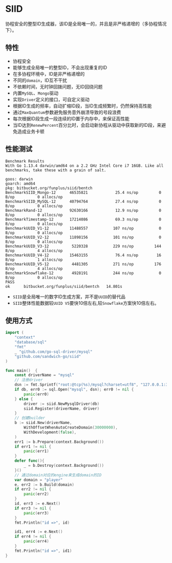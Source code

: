 # SIID
协程安全的整型ID生成器，该ID是全局唯一的，并且是非严格递增的（多协程情况下）。

## 特性
- 协程安全
- 能够生成全局唯一的整型ID，不会出现重复的ID
- 在多协程环境中，ID是非严格递增的
- 不同的`domain`，ID互不干扰
- 不依赖时间，无时钟回拨问题，无ID回绕问题
- 内置`MySQL`、`Mongo`驱动
- 实现`Driver`定义的接口，可自定义驱动
- 根据ID生成的频率，自动扩缩ID段，当ID生成频繁时，仍然保持高性能
- 通过`MaxQuantum`参数避免服务意外崩溃导致的号段浪费
- 每次根据ID段生成一段连续的ID置于内存中，来保证高性能
- 当ID达到`RenewPercent`百分比时，会启动新协程从驱动中获取新的ID段，来避免造成业务卡顿

## 性能测试
```shell
Benchmark Results
With Go 1.13.4 darwin/amd64 on a 2.2 GHz Intel Core i7 16GB. Like all benchmarks, take these with a grain of salt.

goos: darwin
goarch: amd64
pkg: bitbucket.org/funplus/siid/bentch
BenchmarkSIID_Mongo-12      46535821            25.4 ns/op         0 B/op          0 allocs/op
BenchmarkSIID_MySQL-12      40794764            27.4 ns/op         0 B/op          0 allocs/op
BenchmarkRand-12            92630166            12.9 ns/op         0 B/op          0 allocs/op
BenchmarkTimestamp-12       17214086            69.3 ns/op         0 B/op          0 allocs/op
BenchmarkUUID_V1-12         11488557           107 ns/op           0 B/op          0 allocs/op
BenchmarkUUID_V2-12         11898156           101 ns/op           0 B/op          0 allocs/op
BenchmarkUUID_V3-12          5220328           229 ns/op         144 B/op          4 allocs/op
BenchmarkUUID_V4-12         15463155            76.4 ns/op        16 B/op          1 allocs/op
BenchmarkUUID_V5-12          4481305           271 ns/op         176 B/op          4 allocs/op
BenchmarkSnowflake-12        4928191           244 ns/op           0 B/op          0 allocs/op
PASS
ok      bitbucket.org/funplus/siid/bentch   14.801s
```
- `SIID`是全局唯一的数字ID生成方案，并不是`UUID`的替代品
- `SIID`整体性能数据较`UUID V5`要快10倍左右,较`Snowflake`方案快10倍左右。

## 使用方式
```go
import (
    "context"
    "database/sql"
    "fmt"
    _ "github.com/go-sql-driver/mysql"
    "github.com/sandwich-go/siid"
)

func main()  {
    const driverName = "mysql"
    // 注册driver
    dsn := fmt.Sprintf("root:@tcp(%s)/mysql?charset=utf8", "127.0.0.1:3306")
    if db, err0 := sql.Open("mysql", dsn); err0 != nil {
        panic(err0)
    } else {
        driver := siid.NewMysqlDriver(db)
        siid.Register(driverName, driver)	
    }   
    // 创建builder
    b := siid.New(driverName,
        WithOffsetWhenAutoCreateDomain(30000000),
        WithDevelopment(false),
    )
    err1 := b.Prepare(context.Background())
    if err1 != nil {
        panic(err1)	
    }
    defer func(){
        _ = b.Destroy(context.Background())
    }() 
    // 通过domain对应的engine来生成domain的ID
    var domain = "player"
    e, err2 := b.Build(domain)
    if err2 != nil {
        panic(err2)
    }
    id, err3 := e.Next()
    if err3 != nil {
        panic(err3)
    }
    fmt.Println("id =>", id)

    id1, err4 := e.Next()
    if err4 != nil {
        panic(err4)
    }
    fmt.Println("id =>", id1)
}
```